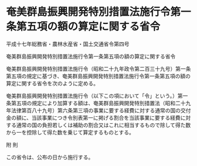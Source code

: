 # 奄美群島振興開発特別措置法施行令第一条第五項の額の算定に関する省令

平成十七年総務省・農林水産省・国土交通省令第四号

奄美群島振興開発特別措置法施行令第一条第五項の額の算定に関する省令

奄美群島振興開発特別措置法施行令（昭和二十九年政令第二百三十九号）第一条第五項の規定に基づき、奄美群島振興開発特別措置法施行令第一条第五項の額の算定に関する省令を次のように定める。

奄美群島振興開発特別措置法施行令（以下この項において「令」という。）第一条第五項の規定により加算する額は、奄美群島振興開発特別措置法（昭和二十九年法律第百八十九号）第六条第三項の事業に要する経費に対する通常の国の交付金の額に、当該事業につき令別表第一に掲げる割合を当該事業に要する経費に対する通常の国の負担若しくは補助の割合又はこれに相当するもので除して得た数から一を控除して得た数を乗じて算定するものとする。

附 則

この省令は、公布の日から施行する。
